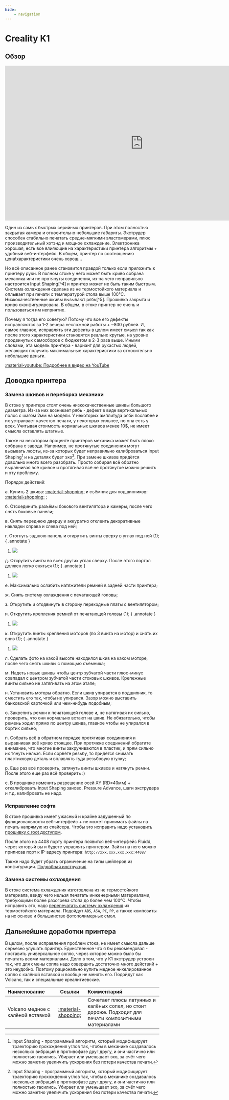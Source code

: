 ```yaml
---
hide:
    - navigation
---
```


# Creality K1

## Обзор

<iframe width="900" height="506" src="https://www.youtube.com/embed/Qdcv0IBwyc4?si=PZZ8A_DzOGeV1Bsf" title="YouTube video player" frameborder="0" allow="accelerometer; autoplay; clipboard-write; encrypted-media; gyroscope; picture-in-picture; web-share" allowfullscreen></iframe>

Один из самых быстрых серийных принтеров. При этом полностью закрытая камера и относительно небольшие габариты. Экструдер способен стабильно печатать средне-мягкими эластомерами, плюс производительный хотэнд и мощное охлаждение. Электроника хорошая, есть все влияющие на характеристики принтера алгоритмы + удобный веб-интерфейс. В общем, принтер по соотношению цена\характеристики очень хорош...

Но всё описанное ранее становится правдой только если приложить к принтеру руки. В полном стоке у него может быть криво собрана механика или не протянуты соединения, из-за чего неправильно настроится Input Shaping[^4] и принтер может не быть таким быстрым. Система охлаждения сделана из не термостойкого материала и оплывает при печати с температурой стола выше 100°C. Низкокачественные шкивы вызывают рябь[^5]. Прошивка закрыта и криво сконфигурирована. В общем, в стоке принтер не очень и пользоваться им неприятно.

Почему я тогда его советую? Потому что все его дефекты исправляются за 1-2 вечера несложной работы + ~800 рублей. И, самое главное, исправлять эти дефекты в целом имеет смысл так как после этого характеристики становятся реально крутые, на уровне продвинутых самосборов с бюджетом в 2-3 раза выше. Иными словами, эта модель принтера - вариант для рукастых людей, желающих получить максимальные характеристики за относительно небольшие деньги.

[:material-youtube: Подробнее в видео на YouTube](https://youtu.be/Qdcv0IBwyc4?si=wDc-_pAG54-aqi6N)

## Доводка принтера

### Замена шкивов и переборка механики

В стоке у принтера стоят очень низкокачественные шкивы большого диаметра. Из-за них возникает рябь - дефект в виде вертикальных полос с шагом 2мм на модели. У некоторых амплитуда ряби послабее и их устраивает качество печати, у некоторых сильнее, но она есть у всех. Учитывая стоимость нормальных шкивов менее 10$, не имеет смысла оставлять штатные.

Также на некотором проценте принтеров механика может быть плохо собрана с завода. Например, не протянутые соединения могут вызывать люфты, из-за которых будет неправильно калиброваться Input Shaping[^1] и на деталях будет эхо[^1]. При замене шкивов придётся довольно много всего разобрать. Просто собирая всё обратно выравнивая всё кривое и протягивая всё не протянутое можно решить и эту проблему.

Порядок действий:

а. Купить 2 шкива: [:material-shopping:](https://alli.pub/6u3lv1?erid=2SDnjeAACsA) и съёмник для подшипников: [:material-shopping:](https://www.vseinstrumenti.ru/product/peredvizhnoj-2-h-lapyj-semnik-s-fiksatorom-avtodelo-75-mm-f19-35-mm-41875-11632-1167274/) ;

б. Отсоединить разъёмы бокового вентилятора и камеры, после чего снять боковые панели;

в. Снять переднюю дверцу и аккуратно отклеить декоративные накладки справа и слева под ней;

г. Отогнуть заднюю панель и открутить винты сверху в углах под ней (1);
{ .annotate }

1. ![](pics/k1_back_panel_screws.png)

д. Открутить винты во всех других углах сверху. После этого портал должен легко сняться (1);
{ .annotate }

1. ![](pics/k1_portal_screws.png)

е. Максимально ослабить натяжители ремней в задней части принтера;

ж. Снять систему охлаждения с печатающей головы;

з. Открутить и отодвинуть в сторону переходные платы с вентилятором;

и.  Открутить крепления ремней от печатающей головы (1);
{ .annotate }

1. ![](pics/k1_belt_mount.png)

к. Открутить винты крепления моторов (по 3 винта на мотор) и снять их вниз (1);
{ .annotate }

1. ![](pics/k1_motor_screws.png)

л. Сделать фото на какой высоте находился шкив на каком моторе, после чего снять шкивы с помощью съёмника;

м. Надеть новые шкивы чтобы центр зубчатой части плюс-минус совпадал с центром зубчатой части стоковых шкивов. Крепежные винты сильно не затягивать на этом этапе;

н. Установить моторы обратно. Если шкив упирается в подшипник, то сместить его так, чтобы не упирался. Зазор можно выставить банковской карточкой или чем-нибудь подобным;

о. Закрепить ремни к печатающей голове и, не натягивая их сильно, проверить, что они нормально встают на шкив. Не обязательно, чтобы ремень ходил прямо по центру шкива, главное чтобы не упирался в бортик сильно;

п. Собрать всё в обратном порядке протягивая соединения и выравнивая всё криво стоящее. При протяжке соединений обратите внимание, что многие винты закручиваются в пластик, и прям сильно их тянуть нельзя. Если сорвёте резьбу, то придётся снимать пластиковую деталь и вплавлять туда резьбовую втулку;

р. Еще раз всё проверить, затянуть винты шкивов и натянуть ремни. После этого еще раз всё проверить :)

с. В прошивке изменить разрешение осей XY (RD=40мм) + откалибровать Input Shaping заново. Pressure Advance, шаги экструдера и т.д. калибровать не надо.

### Исправление софта

В стоке прошивка имеет ужасный и крайне задушенный по функциональности веб-интерфейс + не может принимать файлы на печать напрямую из слайсера. Чтобы это исправить надо [установить прошивку с root доступом](https://github.com/Guilouz/Creality-K1-and-K1-Max/wiki/Install-Rooted-Firmware). 

После этого на 4408 порту принтера появится веб-интерфейс Fluidd, через который вы и будете управлять принтером. Зайти на него можно приписав порт к IP-адресу принтера: `http://xxx.xxx.xxx.xxx:4408/`

Также надо будет убрать ограничение на типы шейперов из конфигурации. [Подробная инструкция](https://github.com/Guilouz/Creality-K1-and-K1-Max/wiki/Fix-issue-with-Input-Shaper#how-to-fix-that).

### Замена системы охлаждения

В стоке система охлаждения изготовлена из не термостойкого материала, ввиду чего нельзя печатать инженерными материалами, требующими более разогрева стола до более чем 100°C. Чтобы исправить это, надо [перепечатать систему охлаждения](https://www.printables.com/model/558128-creality-k1-k3d-cooling-system) из термостойкого материала. Подойдут `ABS`, `ASA`, `PC`, `PP`, а также композиты на их основе и большинство фотополимерных смол.

## Дальнейшие доработки принтера

В целом, после исправления проблем стока, не имеет смысла дальше серьезно улушать принтер. Единственное что я бы рекомендовал - поставить универсальное сопло, через которое можно было бы печатать всеми материалами. Дело в том, что у К1 экструдер устроен так, что для смены сопла надо совершить достаточно много действий + это неудобно. Поэтому рационально купить медное никелированное сопло с калёной вставкой и вообще не менять его. Подойдут как Volcano, так и специальные креалитиевские.

| Наименование | Ссылки | Комментарий |
| :----------- | :----: | :---------- |
| Volcano медное с калёной вставкой | [:material-shopping:](https://alli.pub/6ttkml?erid=2SDnjePhWAc "Mellow") | Сочетает плюсы латунных и калёных сопел, но стоит дороже. Подходит для печати композитными материалами |

[^1]: Input Shaping - программный алгоритм, который модифицирует траекторию прохождения углов так, чтобы в механике создавалось несколько вибраций в противофазе друг другу, и они частично или полностью гасились. Убирает или уменьшает эхо, за счёт чего можно заметно увеличить ускорения без потери качества печати.
[^2]: Эхо - дефект в виде затухающих колебаний после прохождения поворота.